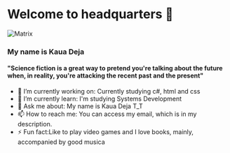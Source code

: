 # Welcome to headquarters 👋

![Matrix](https://giffiles.alphacoders.com/350/35056.gif)


  ### My name is Kaua Deja
  #### "Science fiction is a great way to pretend you're talking about the future when, in reality, you're attacking the recent past and the present"

- 🔭 I’m currently working on: Currently studying c#, html and css
- 🌱 I’m currently learn: I'm studying Systems Development
- 💬 Ask me about: My name is Kaua Deja T_T
- 📫 How to reach me: You can access my email, which is in my description.
- ⚡ Fun fact:Like to play video games and I love books, mainly, accompanied by
good musica
 
